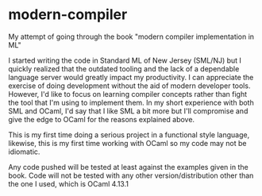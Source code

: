 # modern-compiler

My attempt of going through the book "modern compiler implementation in ML"

I started writing the code in Standard ML of New Jersey (SML/NJ) but I quickly realized
that the outdated tooling and the lack of a dependable language server would greatly
impact my productivity. I can appreciate the exercise of doing development without
the aid of modern developer tools. However, I'd like to focus on learning compiler concepts
rather than fight the tool that I'm using to implement them. In my short experience with both
SML and OCaml, I'd say that I like SML a bit more but I'll compromise and give the edge to
OCaml for the reasons explained above.

This is my first time doing a serious project in a functional style language,
likewise, this is my first time working with OCaml so my code may
not be idiomatic.

Any code pushed will be tested at least against the examples given in the book.
Code will not be tested with any other version/distribution other than the one 
I used, which is OCaml 4.13.1
